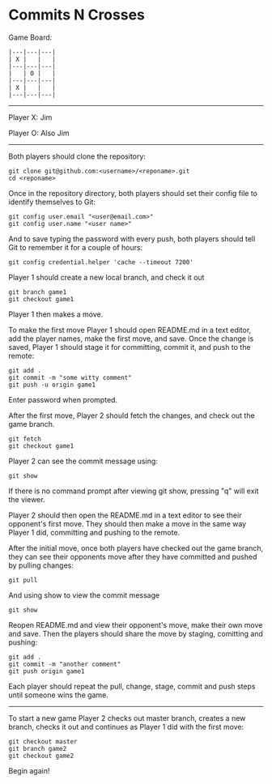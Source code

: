 Commits N Crosses
=================

 Game Board:

	|---|---|---|
	| X |   |   |
	|---|---|---|
	|   | O |   |
	|---|---|---|
	| X |   |   |
	|---|---|---|

-------------

 Player X: Jim
 
 Player O: Also Jim

-------------

 Both players should clone the repository:

    git clone git@github.com:<username>/<reponame>.git
    cd <reponame>
   
 Once in the repository directory, both players should set their config file to identify themselves to Git:

    git config user.email "<user@email.com>"
    git config user.name "<user name>"	

 And to save typing the password with every push, both players should tell Git to remember it for a couple of hours:

    git config credential.helper 'cache --timeout 7200'

 Player 1 should create a new local branch, and check it out

    git branch game1
    git checkout game1

 Player 1 then makes a move.


 To make the first move Player 1 should open README.md in a text editor, add the player names, make the first move, and save. Once the change is saved, Player 1 should stage it for committing, commit it, and push to the remote:	

    git add .
    git commit -m "some witty comment"
    git push -u origin game1

 Enter password when prompted.
    
 After the first move, Player 2 should fetch the changes, and check out the game branch.

    git fetch
    git checkout game1

 Player 2 can see the commit message using:

    git show

 If there is no command prompt after viewing git show, pressing "q" will exit the viewer.

 Player 2 should then open the README.md in a text editor to see their opponent's first move. They should then make a move in the same way Player 1 did, committing and pushing to the remote. 

 After the initial move, once both players have checked out the game branch, they can see their opponents move after they have committed and pushed by pulling changes:

    git pull

 And using show to view the commit message

    git show
    
 Reopen README.md and view their opponent's move, make their own move and save. Then the players should share the move by staging, comitting and pushing:

    git add .
    git commit -m "another comment"
    git push origin game1

 Each player should repeat the pull, change, stage, commit and push steps until someone wins the game.

-------------

 To start a new game Player 2 checks out master branch, creates a new branch, checks it out and continues as Player 1 did with the first move:

    git checkout master
    git branch game2
    git checkout game2

 Begin again!
